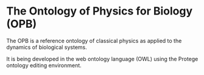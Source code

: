 # The Ontology of Physics for Biology (OPB)

The OPB is a reference ontology of classical physics as applied to the dynamics of biological systems.

It is being developed in the web ontology language (OWL) using the Protege ontology editing environment. 

